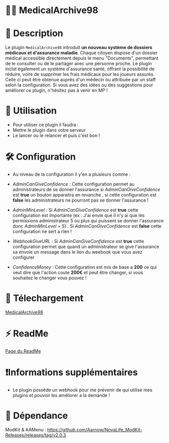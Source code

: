 # 🧑‍⚕️ MedicalArchive98

# 🎈 Description
Le plugin `MedicalArchive98` introduit **un nouveau système de dossiers médicaux et d'assurance maladie**.
Chaque citoyen dispose d'un dossier médical accessible directement depuis le menu "Documents", permettant de le consulter ou de le partager avec une personne proche.
Le plugin inclut également un système d'assurance santé, offrant la possibilité de réduire, voire de supprimer les frais médicaux pour les joueurs assurés. Celle ci peut être obtenue auprès d'un médecin ou attribuée par un staff selon la configuration.
Si vous avez des idées ou des suggestions pour améliorer ce plugin, n'hésitez pas à venir en MP !

# 🔨 Utilisation
-  Pour utiliser ce plugin il faudra : 
- Mettre le plugin dans votre serveur
- Le lancer ou le relancer et puis c'est bon !

# 🛠️ Configuration
- Au niveau de la configuration il y'en a plusieurs comme : 
- *AdminCanGiveConfidence* : Cette configuration permet au administrateurs de se donner l'assurance si *AdminCanGiveConfidence* est **true** un bouton apparaitra en revanche , si cette configuration est **false** les administrateurs ne pourront pas se donner l'assurance !

- *AdminMinLevel* : Si *AdminCanGiveConfidence* est **true** cette configuration est importante (ex : J'ai envie que il n'y ai que les permissions administrateur 5 ou plus qui puissent se donner l'assurance donc *AdminMinLevel* = 5) . Si *AdminCanGiveConfidence* est **false** cette configuration ne sert a rien !

- *WebhookGiveURL* : Si *AdminCanGiveConfidence* est **true** cette configuration permet que quand un administrateur se give l'assurance sa envoie un message dans le lien du weebook que vous avez configurer

- *ConfidenceMoney* : Cette configuration est mis de base a **200** ce qui veut dire que l'action coute **200€** et peut être changer, si vous souhaitez le changer vous pouvez ! 

# 🔌   Télechargement

[MedicalArchive98](https://github.com/Feniix98/MedicalArchive98/releases/tag/Plugin)

# ⚡ ReadMe

[Page du ReadMe](https://github.com/Feniix98/MedicalArchive98)

# ❗Informations supplémentaires
- Le plugin possède un webhook pour me prévenir de qui utilise mes plugins et pouvoir les améliorer a la demande !
# 📗  Dépendance
ModKit & AAMenu : https://github.com/Aarnow/NovaLife_ModKit-Releases/releases/tag/v2.0.3
